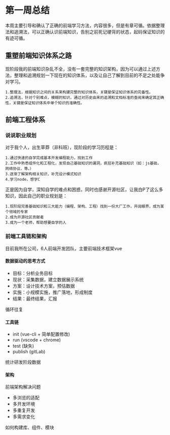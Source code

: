 # 第一周总结

本周主要引导和确认了正确的前端学习方法，内容很多，但是有章可循。依据整理法和追溯法，可以正确认识前端知识，告别之前死记硬背的状态，起码保证知识的有迹可循。

## 重塑前端知识体系之路

现阶段我的前端知识杂乱不全，没有一套完整的知识架构，因为可以通过上述方法，整理和追溯规划一下现在的知识体系，以及让自己了解到目前的不足之处能争对学习。

    1.整理法，根据知识之间的关系来构建完整的知识体系，关键是保证知识体系的完备性。
    2.追溯法，针对个别难点，模糊的知识，通过对历史由来的追溯和文档标准的查阅来确定其正确性，关键是保证知识体系中单个知识的准确性。

## 前端工程体系

### 说说职业规划

对于我个人，出生草莽（非科班），现阶段的学习历程是：

    1.通过快速的自学完成基本开发编程能力，找到工作
    2.工作中熟悉组件化和工程化，发现自己基础知识的漏洞，疯狂补充基础知识（如：js基础，网络协议，等。）
    3.逐渐了解架构相关知识，补充设计模式知识
    4.学习node，想学C

正是因为自学，深知自学的难点和困惑，同时也感谢开源社区，让我白P了这么多知识，因此自己的职业规划是：

    1.现阶段完善基础知识和三大能力（编程、架构、工程）找到一份大厂工作，开阔眼界，成为某个领域的专家
    2.成为开源社区贡献者
    3.成为一个老师，帮助想要自学的人

### 前端工具链和架构

目前我所在公司，6人前端开发团队，主要前端技术框架vue

#### 数据驱动的思考方式

* 目标：分析业务目标
* 现状：采集数据，建立数据展示系统
* 方案：设计技术方案，预估数据
* 实施：小规模实施，推广落地，形成制度
* 结果：最终结果，汇报

循环往复

#### 工具链

* init (vue-cli + 简单配置修改)
* run  (vscode + chrome)
* test (缺失)
* publish (gitLab)

统计研发阶段数据

#### 架构

前端架构解决问题

* 多浏览的适配
* 多开发环境
* 多重复开发
* 多需求变化

如何构建库、组件、模块
